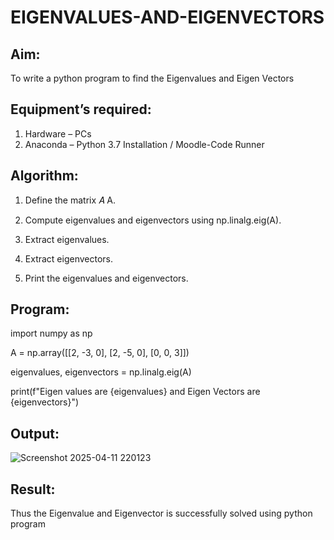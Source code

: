# EIGENVALUES-AND-EIGENVECTORS
## Aim:
To write a python program to find the Eigenvalues and Eigen Vectors
## Equipment’s required:
1. 	Hardware – PCs
2. 	Anaconda – Python 3.7 Installation / Moodle-Code Runner
## Algorithm:
1. Define the matrix 
𝐴
A.

2. Compute eigenvalues and eigenvectors using np.linalg.eig(A).

3. Extract eigenvalues.

4. Extract eigenvectors.

5. Print the eigenvalues and eigenvectors.

## Program:
import numpy as np


A = np.array([[2, -3, 0],
              [2, -5, 0],
              [0,  0, 3]])


eigenvalues, eigenvectors = np.linalg.eig(A)


print(f"Eigen values are {eigenvalues} and Eigen Vectors are {eigenvectors}")


## Output:
![Screenshot 2025-04-11 220123](https://github.com/user-attachments/assets/6fd8a43c-600e-421b-8e05-3f8f83e068a9)


## Result:
Thus the Eigenvalue and Eigenvector is successfully solved using python program

